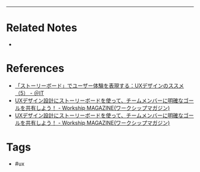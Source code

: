 

----
# Related Notes
- 

# References
- [「ストーリーボード」でユーザー体験を表現する：UXデザインのススメ（5） - ＠IT](https://atmarkit.itmedia.co.jp/ait/articles/1305/27/news141.html)
- [UXデザイン設計にストーリーボードを使って、チームメンバーに明確なゴールを共有しよう！ - Workship MAGAZINE(ワークシップマガジン)](https://goworkship.com/magazine/storyboarding-ux-design/)
- [UXデザイン設計にストーリーボードを使って、チームメンバーに明確なゴールを共有しよう！ - Workship MAGAZINE(ワークシップマガジン)](https://goworkship.com/magazine/storyboarding-ux-design/)


# Tags
- #ux 